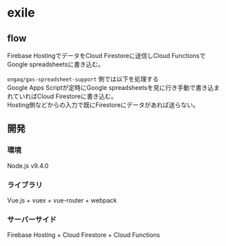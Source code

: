 # exile

## flow
Firebase HostingでデータをCloud Firestoreに送信しCloud FunctionsでGoogle spreadsheetsに書き込む。

`ongaq/gas-spreadsheet-support` 側では以下を処理する  
Google Apps Scriptが定時にGoogle spreadsheetsを見に行き手動で書き込まれていればCloud Firestoreに書き込む。  
Hosting側などからの入力で既にFirestoreにデータがあれば送らない。

## 開発
### 環境
Node.js v9.4.0

### ライブラリ
Vue.js + vuex + vue-router + webpack

### サーバーサイド
Firebase Hosting + Cloud Firestore + Cloud Functions
